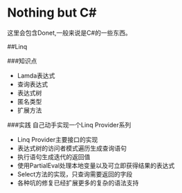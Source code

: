 # Nothing but C\# #

这里会包含Donet,一般来说是C#的一些东西。

##Linq

###知识点
* Lamda表达式
* 查询表达式
* 表达式树
* 匿名类型
* 扩展方法

###实践
自己动手实现一个Linq Provider系列

* Linq Provider主要接口的实现
* 表达式树的访问者模式遍历生成查询语句
* 执行语句生成迭代的返回值
* 使用PartialEval处理本地变量以及可立即获得结果的表达式
* Select方法的实现，只查询需要返回的字段
* 各种坑的修复已经扩展更多的复杂的语法支持